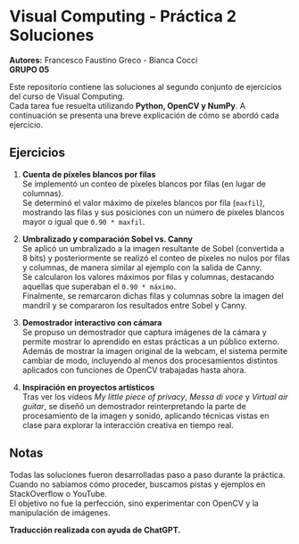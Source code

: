 # Visual Computing - Práctica 2 Soluciones  

**Autores:** Francesco Faustino Greco - Bianca Cocci  
**GRUPO 05**

Este repositorio contiene las soluciones al segundo conjunto de ejercicios del curso de Visual Computing.  
Cada tarea fue resuelta utilizando **Python, OpenCV y NumPy**. A continuación se presenta una breve explicación de cómo se abordó cada ejercicio.  

## Ejercicios  

1. **Cuenta de píxeles blancos por filas**  
   Se implementó un conteo de píxeles blancos por filas (en lugar de columnas).  
   Se determinó el valor máximo de píxeles blancos por fila (`maxfil`), mostrando las filas y sus posiciones con un número de píxeles blancos mayor o igual que `0.90 * maxfil`.  

2. **Umbralizado y comparación Sobel vs. Canny**  
   Se aplicó un umbralizado a la imagen resultante de Sobel (convertida a 8 bits) y posteriormente se realizó el conteo de píxeles no nulos por filas y columnas, de manera similar al ejemplo con la salida de Canny.  
   Se calcularon los valores máximos por filas y columnas, destacando aquellas que superaban el `0.90 * máximo`.  
   Finalmente, se remarcaron dichas filas y columnas sobre la imagen del mandril y se compararon los resultados entre Sobel y Canny.  

3. **Demostrador interactivo con cámara**  
   Se propuso un demostrador que captura imágenes de la cámara y permite mostrar lo aprendido en estas prácticas a un público externo.  
   Además de mostrar la imagen original de la webcam, el sistema permite cambiar de modo, incluyendo al menos dos procesamientos distintos aplicados con funciones de OpenCV trabajadas hasta ahora.  

4. **Inspiración en proyectos artísticos**  
   Tras ver los vídeos *My little piece of privacy*, *Messa di voce* y *Virtual air guitar*, se diseñó un demostrador reinterpretando la parte de procesamiento de la imagen y sonido, aplicando técnicas vistas en clase para explorar la interacción creativa en tiempo real.  

## Notas  

Todas las soluciones fueron desarrolladas paso a paso durante la práctica.  
Cuando no sabíamos cómo proceder, buscamos pistas y ejemplos en StackOverflow o YouTube.  
El objetivo no fue la perfección, sino experimentar con OpenCV y la manipulación de imágenes.  

**Traducción realizada con ayuda de ChatGPT.**
